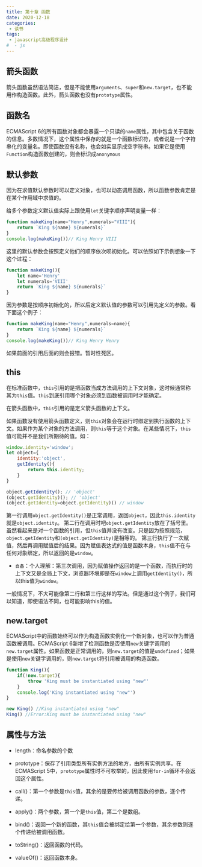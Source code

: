 ```yaml
---
title: 第十章 函数
date: 2020-12-18
categories:
 - 读书
tags:
 - javascript高级程序设计
#  - js
---
```


## 箭头函数

箭头函数虽然语法简洁，但是不能使用`arguments`、`super`和`new.target`，也不能用作构造函数。此外，箭头函数也没有`prototype`属性。

## 函数名

ECMAScript 6的所有函数对象都会暴露一个只读的`name`属性，其中包含关于函数的信息。多数情况下，这个属性中保存的就是一个函数标识符，或者说是一个字符串化的变量名。即使函数没有名称，也会如实显示成空字符串。如果它是使用`Function`构造函数创建的，则会标识成`anonymous`

## 默认参数

因为在求值默认参数时可以定义对象，也可以动态调用函数，所以函数参数肯定是在某个作用域中求值的。

给多个参数定义默认值实际上跟使用`let`关键字顺序声明变量一样：

```javascript
function makeKing(name="Henry",numerals="VIII"){
    return `King ${name} ${numerals}`
}
console.log(makeKing())// King Henry VIII
```

这里的默认参数会按照定义他们的顺序依次呗初始化。可以依照如下示例想象一下这个过程：

```javascript
function makeKing(){
    let name='Henry'
    let numerals='VIII'
    return `King ${name} ${numerals}`
}
```

因为参数是按顺序初始化的，所以后定义默认值的参数可以引用先定义的参数。看下面这个例子：

```javascript
function makeKing(name="Henry",numerals=name){
    return `King ${name} ${numerals}`
}
console.log(makeKing())// King Henry Henry
```

如果前面的引用后面的则会报错。暂时性死区。

## this

在标准函数中，`this`引用的是把函数当成方法调用的上下文对象，这时候通常称其为`this`值。`this`到底引用哪个对象必须到函数被调用时才能确定。

在箭头函数中，`this`引用的是定义箭头函数的上下文。

如果函数没有使用箭头函数定义，则`this`对象会在运行时绑定到执行函数的上下文。如果作为某个对象的方法调用，则`this`等于这个对象。在某些情况下，`this`值可能并不是我们所期待的值。如：

```javascript
window.identity='window';
let object={
    identity:'object',
    getIdentity(){
        return this.identity;
    }
}

object.getIdentity(); // 'object'
(object.getIdentity)(); // 'object'
(object.getIdentity=object.getIdentity)() // window
```

第一行调用`object.getIdentity()`是正常调用，返回`object`，因此`this.identity`就是`object.identity`。
第二行在调用时吧`object.getIdentity`放在了括号里。虽然看起来是对一个函数的引用，但`this`值并没有改变。只是因为按照规范，`object.getIdentity`和`(object.getIdentity)`是相等的。
第三行执行了一次赋值，然后再调用赋值后的结果。因为赋值表达式的值是函数本身，`this`值不在与任何对象绑定，所以返回的是`window`。

- `自备`：个人理解：第三次调用，因为赋值操作返回的是一个函数，而执行时的上下文又是全局上下文，浏览器环境即是在`window`上调用`getIdentity()`，所以this值为`window`。

一般情况下，不大可能像第二行和第三行这样的写法。但是通过这个例子，我们可以知道，即使语法不同，也可能影响this的值。

## new.target

ECMAScript中的函数始终可以作为构造函数实例化一个新对象，也可以作为普通函数被调用。ECMAScript 6新增了检测函数是否使用`new`关键字调用的`new.target`属性。如果函数是正常调用的，则`new.target`的值是`undefined`；如果是使用`new`关键字调用的，则`new.target`将引用被调用的构造函数。


```javascript
function King(){
    if(!new.target){
        throw 'King must be instantiated using "new"'
    }
    console.log('King instantiated using "new"')
}

new King() //King instantiated using "new"
King() //Error:King must be instantiated using "new"
```

## 属性与方法

- length：命名参数的个数
- prototype：保存了引用类型所有实例方法的地方，由所有实例共享。在ECMAScript 5中，`prototype`属性时不可枚举的，因此使用`for-in`循环不会返回这个属性。

- call()：第一个参数是`this`值，其余的是要传给被调用函数的参数，逐个传递。
- apply()：两个参数，第一个是`this`值，第二个是数组。
- bind()：返回一个新的函数，其`this`值会被绑定给第一个参数，其余参数则逐个传递给被调用函数。
- toString()：返回函数的代码。
- valueOf()：返回函数本身。